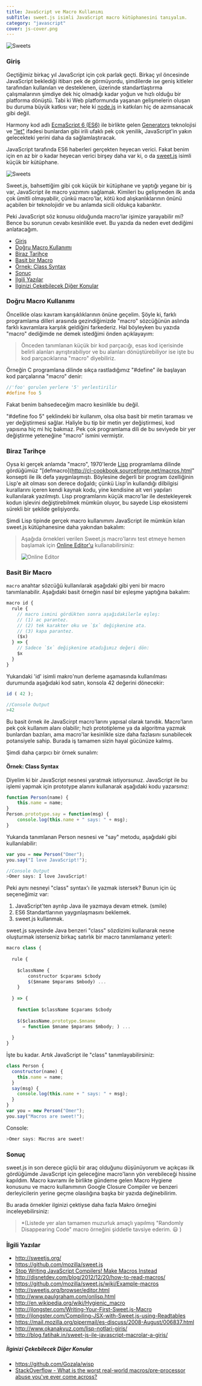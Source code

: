 ```yaml
---
title: JavaScript ve Macro Kullanımı
subTitle: sweet.js isimli JavaScript macro kütüphanesini tanıyalım.
category: "javascript"
cover: js-cover.png
---
```


![Sweets](./patrick-fore-389419-unsplash.jpg)

### Giriş

Geçtiğimiz birkaç yıl JavaScript için çok parlak geçti. Birkaç yıl öncesinde JavaScript beklediği itibarı pek de görmüyordu, şimdilerde ise geniş kitleler tarafından kullanılan ve desteklenen, üzerinde standartlaştırma çalışmalarının şimdiye dek hiç olmadığı kadar yoğun ve hızlı olduğu bir platforma dönüştü. Tabi ki Web platformunda yaşanan gelişmelerin oluşan bu duruma büyük katkısı var; hele ki [node.js](http://nodejs.org/) in katkıları hiç de azımsanacak gibi değil.

Harmony kod adlı [EcmaScript 6 (ES6)](https://developer.mozilla.org/en/docs/Web/JavaScript/ECMAScript_6_support_in_Mozilla) ile birlikte gelen [Generators](http://modernweb.com/2014/02/10/replacing-callbacks-with-es6-generators/) teknolojisi ve ["let"](http://ariya.ofilabs.com/2013/05/es6-and-block-scope.html) ifadesi bunlardan gibi irili ufaklı pek çok yenilik, JavaScript'in yakın gelecekteki yerini daha da sağlamlaştıracak.

JavaScript tarafında ES6 haberleri gerçekten heyecan verici. Fakat benim için en az bir o kadar heyecan verici birşey daha var ki, o da [sweet.js](https://github.com/mozilla/sweet.js) isimli küçük bir kütüphane.

![Sweets](./sweetjs.png)

Sweet.js, bahsettiğim gibi çok küçük bir kütüphane ve yaptığı yegane bir iş var, JavaScript ile macro yazımını sağlamak. Kimileri bu gelişmeden ilk anda çok ümitli olmayabilir, çünkü macro'lar, kötü kod alışkanlıklarının önünü açabilen bir teknolojidir ve bu anlamda sicili oldukça kabarıktır. 

Peki JavaScript söz konusu olduğunda macro'lar işimize yarayabilir mi? Bence bu sorunun cevabı kesinlikle evet. Bu yazıda da neden evet dediğimi anlatacağım.

 - [Giriş](#giris)
 - [Doğru Macro Kullanımı](#dogru-macro-kullanimi)
 - [Biraz Tarihçe](#biraz-tarihce)
 - [Basit bir Macro](#basit-bir-macro)
 - [Örnek: Class Syntax](#ornek-class-syntax)
 - [Sonuç](#sonuc)
 - [İlgili Yazılar](#ilgili-yazilar)
 - [İlginizi Çekebilecek Diğer Konular](#ilginizi-cekebilecek-diger-konular)
 
 <a name="dogru-macro-kullanimi"></a>
 ### Doğru Macro Kullanımı
 
 Öncelikle olası kavram karışıklıklarının önüne geçelim. Şöyle ki, farklı programlama dilleri arasında gezindiğimizde "macro" sözcüğünün aslında farklı kavramlara karşılık geldiğini farkederiz. Hal böyleyken bu yazıda "macro" dediğimde ne demek istedğimi önden açıklayayım:
 
> Önceden tanımlanan küçük bir kod parçacığı, esas kod içerisinde belirli alanları ayrıştırabiliyor ve bu alanları dönüştürebiliyor ise işte bu kod parçacıklarına "macro" diyebiliriz.

Örneğin C programlana dilinde sıkça rastladığımız "#define" ile başlayan kod parçalarına "macro" denir:

```c
//'foo' gorulen yerlere '5' yerlestirilir
#define foo 5
```

Fakat benim bahsedeceğim macro kesinlikle  bu değil.

"#define foo 5" şeklindeki bir kullanım, olsa olsa basit bir metin taraması ve yer değiştirmesi sağlar. Haliyle bu tip bir metin yer değiştirmesi, kod yapısına hiç mi hiç bakmaz. Pek çok programlama dili de bu seviyede bir yer değiştirme yeteneğine "macro" ismini vermiştir.

 <a name="biraz-tarihce"></a>
 ### Biraz Tarihçe

Oysa ki gerçek anlamda "macro", 1970'lerde [Lisp](http://en.wikipedia.org/wiki/Lisp_(programming_language)) programlama dilinde gördüğümüz "[defmacro](http://cl-cookbook.sourceforge.net/macros.html" konsepti ile ilk defa yaygınlaşmıştı. Böylesine değerli bir program özelliğinin Lisp'e ait olması son derece doğaldı; çünkü Lisp'in kullandığı dilbilgisi kurallarını içeren kendi kaynak kodu, yine kendisine ait veri yapıları kullanılarak yazılmıştı. Lisp programlarını küçük macro'lar ile destekleyerek kodun işlevini değiştirebilmek mümkün oluyor, bu sayede Lisp ekosistemi sürekli bir şekilde gelişiyordu.

Şimdi Lisp tipinde gerçek macro kullanımını JavaScript ile mümkün kılan sweet.js kütüphanesine daha yakından bakalım:

> Aşağıda örnekleri verilen Sweet.js macro'larını test etmeye hemen başlamak için [Online Editor'u](http://sweetjs.org/browser/editor.html) kullanabilirsiniz:
>
> ![Online Editor](./online_editor.png)

 <a name="basit-bir-macro"></a>
 ### Basit Bir Macro
 
 `macro` anahtar sözcüğü kullanılarak aşağıdaki gibi yeni bir macro tanımlanabilir. Aşağıdaki basit örneğin nasıl bir eşleşme yaptığına bakalım:

```javascript
macro id {
  rule {
    // macro ismini gördükten sonra aşağıdakilerle eşleş:
    // (1) ac parantez.
    // (2) tek karakter oku ve `$x` değişkenine ata.
    // (3) kapa parantez.
    ($x)
  } => {
    // Sadece `$x` değişkenine atadığımız değeri dön:
    $x
  }
}
```

Yukarıdaki 'id' isimli makro'nun derleme aşamasında kullanılması durumunda aşağıdaki kod satırı, konsola 42 değerini dönecekir:

```javascript
id ( 42 );

//Console Output
>42
```

Bu basit örnek ile JavaScirpt macro'larını yapısal olarak tanıdık. Macro'ların pek çok kullanım alanı olabilir; hızlı prototipleme ya da algoritma yazmak bunlardan bazıları, ama macro'lar kesinlikle size daha fazlasını sunabilecek potansiyele sahip. Burada iş tamamen sizin hayal gücünüze kalmış.

Şimdi daha çarpıcı bir örnek sunalım:

 <a name="ornek-class-syntax"></a>
#### Örnek: Class Syntax

Diyelim ki bir JavaScript nesnesi yaratmak istiyorsunuz. JavaScript ile bu işlemi yapmak için prototype alanını kullanarak aşağıdaki kodu yazarsınız:

```javascript
function Person(name) {
    this.name = name;
}
Person.prototype.say = function(msg) {
    console.log(this.name + " says: " + msg);
}
```

Yukarıda tanımlanan Person nesnesi ve "say" metodu, aşağıdaki gibi kullanılabilir:

```javascript
var you = new Person("Omer");
you.say("I love JavaScript!");

//Console Output
>Omer says: I love JavaScript!
```

Peki aynı nesneyi "class" syntax'ı ile yazmak istersek? Bunun için üç seçeneğimiz var:

 1. JavaScript'ten ayrılıp Java ile yazmaya devam etmek. (smile)
 2. ES6 Standartlarının yaygınlaşmasını beklemek.
 3. sweet.js kullanmak.

sweet.js sayesinde Java benzeri "class" sözdizimi kullanarak nesne oluşturmak isterseniz birkaç satırlık bir macro tanımlamanız yeterli:

```javascript
macro class {
 
  rule {
 
    $className {
        constructor $cparams $cbody
        $($mname $mparams $mbody) ...
    }
 
  } => {
 
    function $className $cparams $cbody
 
    $($className.prototype.$mname
      = function $mname $mparams $mbody; ) ...
 
  }
}
```

İşte bu kadar. Artık JavaScript ile "class" tanımlayabilirsiniz:

```javascript
class Person {
  constructor(name) {
    this.name = name;
  }
  say(msg) {
    console.log(this.name + " says: " + msg);
  }
}
var you = new Person("Omer");
you.say("Macros are sweet!");
```
Console:
```javascript
>Omer says: Macros are sweet!
```
 <a name="sonuc"></a>
### Sonuç

sweet.js in son derece güçlü bir araç olduğunu düşünüyorum ve açıkçası ilk gördüğümde JavaScript için geleceğine macro'ların yön verebileceği hissine kapıldım. Macro kavramı ile birlikte gündeme gelen Macro Hygiene konusunu ve macro kullanımının Google Closure Compiler ve benzeri derleyicilerin yerine geçme olasılığına başka bir yazıda değinebilirim. 

Bu arada örnekler ilginizi çektiyse daha fazla Makro örneğini inceleyebilirsiniz:

> *(Listede yer alan tamamen muzurluk amaçlı yapılmış "Randomly Disappearing Code" macro örneğini şiddetle tavsiye ederim. :smiley: )

 <a name="ilgili-yazilar"></a>
### İlgili Yazılar

 - http://sweetjs.org/
 - https://github.com/mozilla/sweet.js
 - [Stop Writing JavaScript Compilers! Make Macros Instead](http://jlongster.com/Stop-Writing-JavaScript-Compilers--Make-Macros-Instead)
 - http://disnetdev.com/blog/2012/12/20/how-to-read-macros/
 - https://github.com/mozilla/sweet.js/wiki/Example-macros
 - http://sweetjs.org/browser/editor.html
 - http://www.paulgraham.com/onlisp.html
 - http://en.wikipedia.org/wiki/Hygienic_macro
 - http://jlongster.com/Writing-Your-First-Sweet.js-Macro
 - http://jlongster.com/Compiling-JSX-with-Sweet.js-using-Readtables
 - https://mail.mozilla.org/pipermail/es-discuss/2008-August/006837.html
 - http://www.okanakyuz.com/lisp-notlari-giris/
 - http://blog.fatihak.in/sweet-js-ile-javascript-macrolar-a-giris/


<a name="ilginizi-cekebilecek-diger-konular"></a>
##### İlginizi Çekebilecek Diğer Konular

 - https://github.com/Gozala/wisp
 - [StackOverflow - What is the worst real-world macros/pre-processor abuse you've ever come across?](http://stackoverflow.com/questions/652788/what-is-the-worst-real-world-macros-pre-processor-abuse-youve-ever-come-across)
